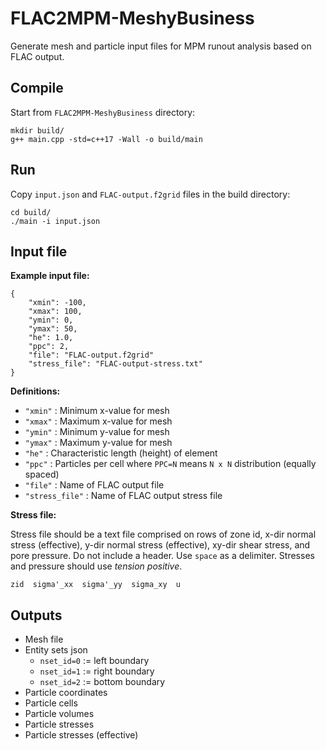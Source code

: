 # FLAC2MPM-MeshyBusiness
Generate mesh and particle input files for MPM runout analysis based on FLAC output. 

## Compile
Start from `FLAC2MPM-MeshyBusiness` directory:
```
mkdir build/
g++ main.cpp -std=c++17 -Wall -o build/main
```


## Run
Copy `input.json` and `FLAC-output.f2grid` files in the build directory:
```
cd build/
./main -i input.json
```

## Input file
**Example input file:**
```
{
    "xmin": -100,
    "xmax": 100,
    "ymin": 0,
    "ymax": 50,
    "he": 1.0,
    "ppc": 2,
    "file": "FLAC-output.f2grid"
    "stress_file": "FLAC-output-stress.txt"
}
```

**Definitions:**
* `"xmin"` : Minimum x-value for mesh
* `"xmax"` : Maximum x-value for mesh
* `"ymin"` : Minimum y-value for mesh
* `"ymax"` : Maximum y-value for mesh
* `"he"` : Characteristic length (height) of element
* `"ppc"` : Particles per cell where `PPC=N` means `N x N` distribution (equally spaced)
* `"file"` : Name of FLAC output file
* `"stress_file"` : Name of FLAC output stress file

**Stress file:**

Stress file should be a text file comprised on rows of zone id, x-dir normal stress (effective), y-dir normal stress (effective), xy-dir shear stress, and pore pressure. Do not include a header. Use `space` as a delimiter. Stresses and pressure should use *tension positive*.
```
zid  sigma'_xx  sigma'_yy  sigma_xy  u
```

## Outputs

* Mesh file
* Entity sets json
    * `nset_id=0` := left boundary
    * `nset_id=1` := right boundary
    * `nset_id=2` := bottom boundary
* Particle coordinates
* Particle cells
* Particle volumes
* Particle stresses
* Particle stresses (effective)
